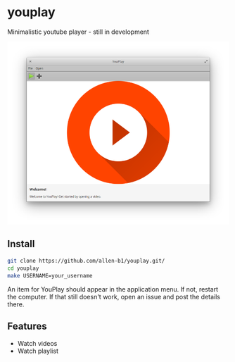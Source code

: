 # youplay
Minimalistic youtube player - still in development

![Screenshot](YouPlay-4.png)

## Install
```bash
git clone https://github.com/allen-b1/youplay.git/
cd youplay
make USERNAME=your_username
```

An item for YouPlay should appear in the application menu. If not, restart the computer. If that still doesn't work, open an issue and post the details there.

## Features
* Watch videos
* Watch playlist
